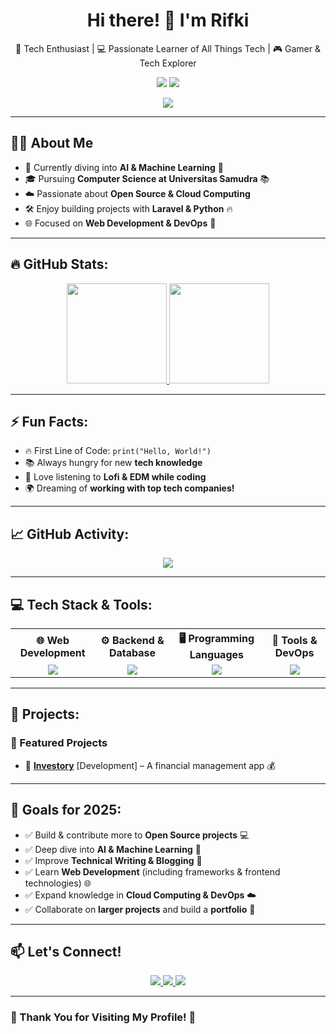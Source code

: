 <h1 align="center">Hi there! 👋 I'm Rifki</h1>
<p align="center">
  🚀 Tech Enthusiast | 💻 Passionate Learner of All Things Tech | 🎮 Gamer & Tech Explorer  
</p>
<p align="center">
  <img src="https://img.shields.io/github/followers/GenProject05?style=social" />
  <img src="https://img.shields.io/github/stars/GenProject05?style=social" />
</p>

<p align="center">
  <img src="https://readme-typing-svg.herokuapp.com?font=Fira+Code&size=22&pause=1000&color=38C6F7&center=true&width=600&lines=Hi+There!+I'm+Rifki;I'm+a+Tech+Enthusiast;I+Love+Building+Projects;Currently+Exploring+AI+and+Machine+Learning;Passionate+about+Open+Source;Always+Excited+to+Learn+New+Tech!;Let's+Build+Something+Great+Together!" />
</p>

---

## 🧑‍💻 About Me  
- 🌱 Currently diving into **AI & Machine Learning** 🤖  
- 🎓 Pursuing **Computer Science at Universitas Samudra** 📚  
- ☁️ Passionate about **Open Source & Cloud Computing**  
- 🛠️ Enjoy building projects with **Laravel & Python** 🔥  
- 🌐 Focused on **Web Development & DevOps** 🚀  

---

## 🔥 GitHub Stats:
<p align="center">
  <a href="https://github.com/GenProject05">
    <img height="160" src="https://github-readme-stats.vercel.app/api?username=GenProject05&show_icons=true&theme=tokyonight" />
  </a>
  <a href="https://github.com/GenProject05">
    <img height="160" src="https://github-readme-stats.vercel.app/api/top-langs?username=GenProject05&layout=compact&langs_count=8&theme=tokyonight&card_width=320" />
  </a>
</p>

---

## ⚡ Fun Facts:
- 🔥 First Line of Code: `print("Hello, World!")`
- 📚 Always hungry for new **tech knowledge**
- 🎵 Love listening to **Lofi & EDM while coding**
- 🌍 Dreaming of **working with top tech companies!**

---

## 📈 GitHub Activity:
<p align="center">
  <img src="https://github-readme-activity-graph.vercel.app/graph?username=GenProject05&theme=github-dark" />
</p>

---

## 💻 Tech Stack & Tools:
<p align="center">
  <table>
    <tr>
      <th>🌐 Web Development</th>
      <th>⚙️ Backend & Database</th>
      <th>🖥️ Programming Languages</th>
      <th>🔧 Tools & DevOps</th>
    </tr>
    <tr>
      <td align="center">
        <img src="https://skillicons.dev/icons?i=html,css,js,vue" />
      </td>
      <td align="center">
        <img src="https://skillicons.dev/icons?i=php,laravel,mysql" />
      </td>
      <td align="center">
        <img src="https://skillicons.dev/icons?i=python,cpp,js" />
      </td>
      <td align="center">
        <img src="https://skillicons.dev/icons?i=npm,git,github,vscode,linux" />
      </td>
    </tr>
  </table>
</p>

---

## 🚀 Projects:
### 🌟 Featured Projects
- 🔹 [**Investory**](https://github.com/GenProject05/Investory) [Development] – A financial management app 💰  

---

## 🎯 Goals for 2025:
- ✅ Build & contribute more to **Open Source projects** 💻  
- ✅ Deep dive into **AI & Machine Learning** 🤖  
- ✅ Improve **Technical Writing & Blogging** 📝  
- ✅ Learn **Web Development** (including frameworks & frontend technologies) 🌐  
- ✅ Expand knowledge in **Cloud Computing & DevOps** ☁️  
- ✅ Collaborate on **larger projects** and build a **portfolio** 📁  

---

## 📫 Let's Connect!
<p align="center">
  <a href="https://www.linkedin.com/in/muhammad-rifki-aulia-pratama-813b64236">
    <img src="https://img.shields.io/badge/LinkedIn-Connect-blue?style=for-the-badge&logo=linkedin" />
  </a>
  <a href="https://twitter.com/mrifkiauliap05">
    <img src="https://img.shields.io/badge/Twitter-Follow-blue?style=for-the-badge&logo=twitter" />
  </a>
  <a href="https://www.instagram.com/mrifkiauliap05/">
    <img src="https://img.shields.io/badge/Instagram-Follow-E4405F?style=for-the-badge&logo=instagram&logoColor=white" />
  </a>
</p>

---

### 🎉 Thank You for Visiting My Profile! 🎉  
